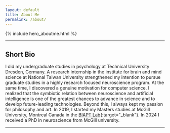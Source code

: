 ```yaml
---
layout: default
title: About Me
permalink: /about/
---
```


{% include hero_aboutme.html %}
***

## Short Bio
I did my undergraduate studies in psychology at Technical University Dresden, Germany. A research internship in the institute for brain and mind science at National Taiwan University strengthened my intention to pursue graduate studies in a highly research focused neuroscience program. At the same time, I discovered a genuine motivation for computer science. I realized that the symbiotic relation between neuroscience and artificial intelligence is one of the greatest chances to advance in science and to develop future-leading technologies. Beyond this, I always kept my passion for philosophy and art. In 2019, I started my Masters studies at McGill University, Montreal Canada in the [BIAPT Lab](https://www.moraeslab.com/biapt/){:target="\_blank"}. In 2024 I received a PhD in neuroscience from McGill university.


<!-- ### Currently, I am a PhD candidate working at the [BIAPT Lab](https://www.moraeslab.com/biapt/){:target="\_blank"}
I am the <strong> chair of the </strong> [UNIQUE Student Affairs Committee](https://unique-students.github.io/){:target="\_blank"}
(Union Neurosciences & Intelligence Artificielle - Québec) -->

---
